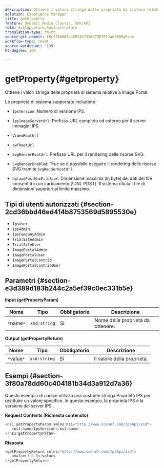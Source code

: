 ```yaml
---
description: Ottiene i valori stringa delle proprietà di sistema relative a Image Portal.
solution: Experience Manager
title: getProperty
feature: Dynamic Media Classic, SDK/API
role: Sviluppatore,Amministratore
translation-type: tm+mt
source-git-commit: f6c97606d7a4209427316d7367013ad9585a5cae
workflow-type: tm+mt
source-wordcount: '139'
ht-degree: 10%

---
```



# getProperty{#getproperty}

Ottiene i valori stringa delle proprietà di sistema relative a Image Portal.

Le proprietà di sistema supportate includono:

* `IpsVersion`: Numero di versione IPS.
* `IpsImageServerUrl`: Prefisso URL completo ed esterno per il server immagini IPS.
* `VideoRootUrl`
* `swfRootUrl`
* `SvgRenderRootUrl`: Prefisso URL per il rendering delle risorse SVG.
* `SvgRenderEnabled`: True se è possibile eseguire il rendering delle risorse SVG tramite  `SvgRenderRootUrl`.

* `UploadPostMaxFileSize`: Dimensione massima (in byte) dei dati del file consentiti in un caricamento  [!DNL POST]. Il sistema rifiuta i file di dimensioni superiori al limite massimo.

## Tipi di utenti autorizzati {#section-2cd36bbd46ed414b8753569d5895530e}

* `IpsUser`
* `IpsAdmin`
* `IpsCompanyAdmin`
* `TrialSiteAdmin`
* `TrialSiteUser`
* `ImagePortalAdmin`
* `ImagePortalUser`
* `ImagePortalContrib`
* `ImagePortalContribUser`

## Parametri {#section-e3d389d183b244c2a5ef39c0ec331b5e}

**Input (getPropertyParam)**

| Nome | Tipo | Obbligatorio | Descrizione |
|---|---|---|---|
| `*`name`*` | `xsd:string` | Sì | Nome della proprietà da ottenere. |

**Output (getPropertyReturn)**

| Nome | Tipo | Obbligatorio | Descrizione |
|---|---|---|---|
| `*`value`*` | `xsd:string` | Sì | Il valore della proprietà. |

## Esempi {#section-3f80a78dd60c404181b34d3a912d7a36}

Questo esempio di codice utilizza una costante stringa Proprietà IPS per restituire un valore specifico. In questo esempio, la proprietà IPS è la versione del server IPS .

**Request Contents (Richiesta contenuto)**

```java
<ns1:getPropertyParam xmlns:ns1="http://www.scene7.com/IpsApi/xsd">
   <ns1:name>IpsVersion</ns1:name>
</ns1:getPropertyParam>
```

**Risposta**

```java
<getPropertyReturn xmlns="http://www.scene7.com/IpsApi/xsd">
   <value>3.8.0</value>
</getPropertyReturn>
```

